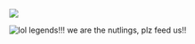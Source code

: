 ![](https://komarev.com/ghpvc/?username=s7ri&color=lightgrey)

![lol legends!!! we are the nutlings, plz feed us!!](https://github.com/user-attachments/assets/33e98038-57b2-476b-a5d0-bb6c5816d35d)











 
















<!--
**s7ri/s7ri** is a ✨ _special_ ✨ repository because its `README.md` (this file) appears on your GitHub profile.

Here are some ideas to get you started:

- 🔭 I’m currently working on ...
- 🌱 I’m currently learning ...
- 👯 I’m looking to collaborate on ...
- 🤔 I’m looking for help with ...
- 💬 Ask me about ...
- 📫 How to reach me: ...
- 😄 Pronouns: ...
- ⚡ Fun fact: ...
-->
